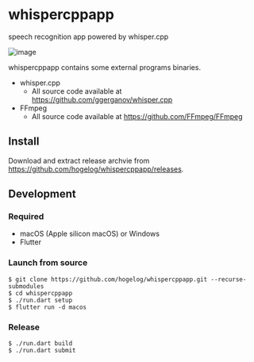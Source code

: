 # whispercppapp
speech recognition app powered by whisper.cpp

![image](https://user-images.githubusercontent.com/50920/209566929-4665873c-d227-4d00-a7f8-bf73ece1ec19.png)

whispercppapp contains some external programs binaries.

- whisper.cpp
  - All source code available at <https://github.com/ggerganov/whisper.cpp>
- FFmpeg
  - All source code available at <https://github.com/FFmpeg/FFmpeg>


## Install
Download and extract release archvie from <https://github.com/hogelog/whispercppapp/releases>.

## Development
### Required
- macOS (Apple silicon macOS) or Windows
- Flutter

### Launch from source
```console
$ git clone https://github.com/hogelog/whispercppapp.git --recurse-submodules
$ cd whispercppapp
$ ./run.dart setup
$ flutter run -d macos
```

### Release
```console
$ ./run.dart build
$ ./run.dart submit
```
